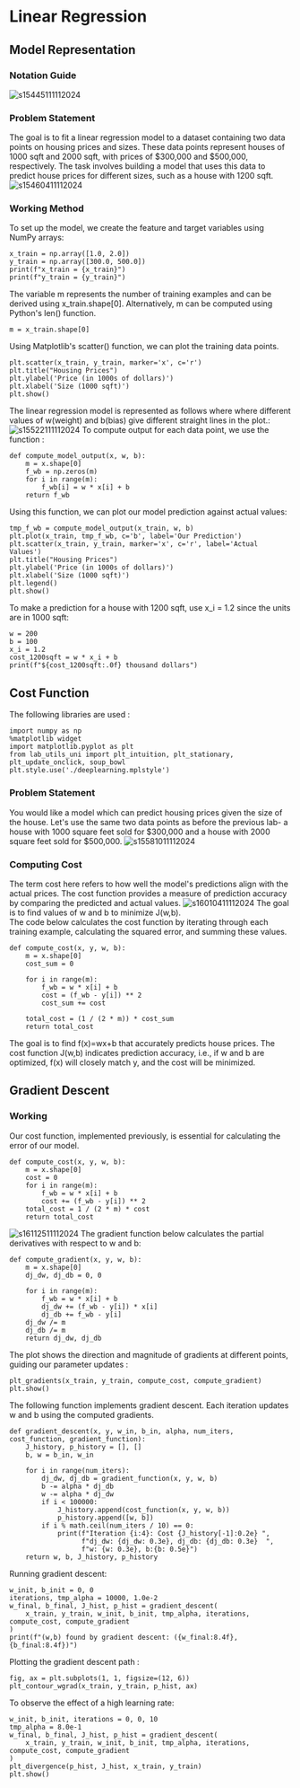 # Linear Regression
## Model Representation
### Notation Guide
![s15445111112024](https://a.okmd.dev/md/6731d924d9a9a.png)
### Problem Statement
The goal is to fit a linear regression model to a dataset containing two data points on housing prices and sizes. These data points represent houses of 1000 sqft and 2000 sqft, with prices of $300,000 and \$500,000, respectively. The task involves building a model that uses this data to predict house prices for different sizes, such as a house with 1200 sqft.
![s15460411112024](https://a.okmd.dev/md/6731d96648e29.png)
### Working Method 
To set up the model, we create the feature and target variables using NumPy arrays:
```
x_train = np.array([1.0, 2.0])
y_train = np.array([300.0, 500.0])
print(f"x_train = {x_train}")
print(f"y_train = {y_train}")
```
The variable m represents the number of training examples and can be derived using x_train.shape[0]. Alternatively, m can be computed using Python's len() function.
```
m = x_train.shape[0]
```
Using Matplotlib's scatter() function, we can plot the training data points.
```
plt.scatter(x_train, y_train, marker='x', c='r')
plt.title("Housing Prices")
plt.ylabel('Price (in 1000s of dollars)')
plt.xlabel('Size (1000 sqft)')
plt.show()
```
The linear regression model is represented as follows where where different values of w(weight) and b(bias) give different straight lines in the plot.:
![s15522111112024](https://a.okmd.dev/md/6731dae091ab0.png)
To compute output for each data point, we use the function :
```
def compute_model_output(x, w, b):
    m = x.shape[0]
    f_wb = np.zeros(m)
    for i in range(m):
        f_wb[i] = w * x[i] + b
    return f_wb
```
Using this function, we can plot our model prediction against actual values:
```
tmp_f_wb = compute_model_output(x_train, w, b)
plt.plot(x_train, tmp_f_wb, c='b', label='Our Prediction')
plt.scatter(x_train, y_train, marker='x', c='r', label='Actual Values')
plt.title("Housing Prices")
plt.ylabel('Price (in 1000s of dollars)')
plt.xlabel('Size (1000 sqft)')
plt.legend()
plt.show()
```
To make a prediction for a house with 1200 sqft, use x_i = 1.2 since the units are in 1000 sqft:
```
w = 200                         
b = 100    
x_i = 1.2
cost_1200sqft = w * x_i + b    
print(f"${cost_1200sqft:.0f} thousand dollars")
```
## Cost Function
The following libraries are used :
```
import numpy as np
%matplotlib widget
import matplotlib.pyplot as plt
from lab_utils_uni import plt_intuition, plt_stationary, plt_update_onclick, soup_bowl
plt.style.use('./deeplearning.mplstyle')
```
### Problem Statement
You would like a model which can predict housing prices given the size of the house.
Let's use the same two data points as before the previous lab- a house with 1000 square feet sold for $300,000 and a house with 2000 square feet sold for \$500,000.
![s15581011112024](https://a.okmd.dev/md/6731dc3c29037.png)
### Computing Cost
The term cost here refers to how well the model's predictions align with the actual prices. The cost function provides a measure of prediction accuracy by comparing the predicted and actual values.
![s16010411112024](https://a.okmd.dev/md/6731dceb7cd62.png)
The goal is to find values of w and b to minimize J(w,b).  
The code below calculates the cost function by iterating through each training example, calculating the squared error, and summing these values.
```
def compute_cost(x, y, w, b): 
    m = x.shape[0] 
    cost_sum = 0 
    
    for i in range(m): 
        f_wb = w * x[i] + b   
        cost = (f_wb - y[i]) ** 2  
        cost_sum += cost
    
    total_cost = (1 / (2 * m)) * cost_sum  
    return total_cost
```
The goal is to find f(x)=wx+b that accurately predicts house prices. The cost function J(w,b) indicates prediction accuracy, i.e., if w and b are optimized, f(x) will closely match  y, and the cost will be minimized.
## Gradient Descent
### Working
Our cost function, implemented previously, is essential for calculating the error of our model.
```
def compute_cost(x, y, w, b):
    m = x.shape[0]
    cost = 0
    for i in range(m):
        f_wb = w * x[i] + b
        cost += (f_wb - y[i]) ** 2
    total_cost = 1 / (2 * m) * cost
    return total_cost
```
![s16112511112024](https://a.okmd.dev/md/6731df5776bba.png)
The gradient function below calculates the partial derivatives with respect to w and b:
```
def compute_gradient(x, y, w, b): 
    m = x.shape[0]
    dj_dw, dj_db = 0, 0
    
    for i in range(m):  
        f_wb = w * x[i] + b 
        dj_dw += (f_wb - y[i]) * x[i]
        dj_db += f_wb - y[i]
    dj_dw /= m 
    dj_db /= m 
    return dj_dw, dj_db
```
The plot shows the direction and magnitude of gradients at different points, guiding our parameter updates : 
```
plt_gradients(x_train, y_train, compute_cost, compute_gradient)
plt.show()
```
The following function implements gradient descent. Each iteration updates w and b using the computed gradients.
```
def gradient_descent(x, y, w_in, b_in, alpha, num_iters, cost_function, gradient_function): 
    J_history, p_history = [], []
    b, w = b_in, w_in
    
    for i in range(num_iters):
        dj_dw, dj_db = gradient_function(x, y, w, b)
        b -= alpha * dj_db
        w -= alpha * dj_dw
        if i < 100000:
            J_history.append(cost_function(x, y, w, b))
            p_history.append([w, b])
        if i % math.ceil(num_iters / 10) == 0:
            print(f"Iteration {i:4}: Cost {J_history[-1]:0.2e} ",
                  f"dj_dw: {dj_dw: 0.3e}, dj_db: {dj_db: 0.3e}  ",
                  f"w: {w: 0.3e}, b:{b: 0.5e}")
    return w, b, J_history, p_history
```
Running gradient descent: 
```
w_init, b_init = 0, 0
iterations, tmp_alpha = 10000, 1.0e-2
w_final, b_final, J_hist, p_hist = gradient_descent(
    x_train, y_train, w_init, b_init, tmp_alpha, iterations, compute_cost, compute_gradient
)
print(f"(w,b) found by gradient descent: ({w_final:8.4f},{b_final:8.4f})")
```
Plotting the gradient descent path :
```
fig, ax = plt.subplots(1, 1, figsize=(12, 6))
plt_contour_wgrad(x_train, y_train, p_hist, ax)
```
To observe the effect of a high learning rate:
```
w_init, b_init, iterations = 0, 0, 10
tmp_alpha = 8.0e-1
w_final, b_final, J_hist, p_hist = gradient_descent(
    x_train, y_train, w_init, b_init, tmp_alpha, iterations, compute_cost, compute_gradient
)
plt_divergence(p_hist, J_hist, x_train, y_train)
plt.show()
```
